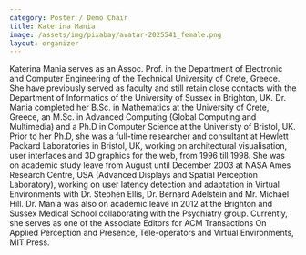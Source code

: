 ```yaml
---
category: Poster / Demo Chair
title: Katerina Mania
image: /assets/img/pixabay/avatar-2025541_female.png
layout: organizer
---
```


Katerina Mania serves as an Assoc. Prof. in the Department of Electronic and Computer Engineering of the Technical University of Crete, Greece. She have previously served as faculty and still retain close contacts with the Department of Informatics of the University of Sussex in Brighton, UK. Dr. Mania completed her B.Sc. in Mathematics at the University of Crete, Greece, an M.Sc. in Advanced Computing (Global Computing and Multimedia) and a Ph.D in Computer Science at the Univeristy of Bristol, UK. Prior to her Ph.D, she was a full-time researcher and consultant at Hewlett Packard Laboratories in Bristol, UK, working on architectural visualisation, user interfaces and 3D graphics for the web, from 1996 till 1998. She was on academic study leave from August until December 2003 at NASA Ames Research Centre, USA (Advanced Displays and Spatial Perception Laboratory), working on user latency detection and adaptation in Virtual Environments with Dr. Stephen Ellis, Dr. Bernard Adelstein and Mr. Michael Hill. Dr. Mania was also on academic leave in 2012 at the Brighton and Sussex Medical School collaborating with the Psychiatry group. Currently, she serves as one of the Associate Editors for ACM Transactions On Applied Perception and Presence, Tele-operators and Virtual Environments, MIT Press.
